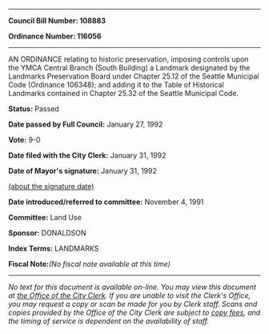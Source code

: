

********

**Council Bill Number: 108883**
   
**Ordinance Number: 116056**
********

 AN ORDINANCE relating to historic preservation, imposing controls upon the YMCA Central Branch (South Building) a Landmark designated by the Landmarks Preservation Board under Chapter 25.12 of the Seattle Municipal Code (Ordinance 106348); and adding it to the Table of Historical Landmarks contained in Chapter 25.32 of the Seattle Municipal Code.

**Status:** Passed
   
**Date passed by Full Council:** January 27, 1992
   
**Vote:** 9-0
   
**Date filed with the City Clerk:** January 31, 1992
   
**Date of Mayor's signature:** January 31, 1992
   
[(about the signature date)](/~public/approvaldate.htm)
   
   
   
**Date introduced/referred to committee:** November 4, 1991
   
**Committee:** Land Use
   
**Sponsor:** DONALDSON
   
   
**Index Terms:** LANDMARKS

**Fiscal Note:**_(No fiscal note available at this time)_
********

_No text for this document is available on-line. You may view this document at [the Office of the City Clerk](http://www.seattle.gov/leg/clerk/contactUs.htm). If you are unable to visit the Clerk's Office, you may request a copy or scan be made for you by Clerk staff. Scans and copies provided by the Office of the City Clerk are subject to [copy fees](http://clerk.seattle.gov/~public/clerkfees.htm), and the timing of service is dependent on the availability of staff._

